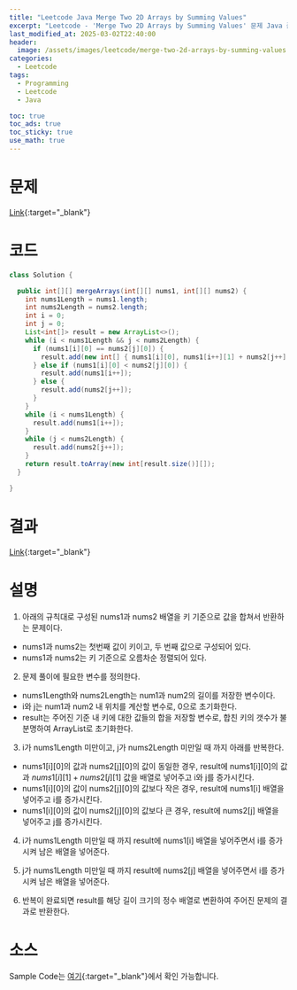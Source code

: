```yaml
---
title: "Leetcode Java Merge Two 2D Arrays by Summing Values"
excerpt: "Leetcode - 'Merge Two 2D Arrays by Summing Values' 문제 Java 풀이"
last_modified_at: 2025-03-02T22:40:00
header:
  image: /assets/images/leetcode/merge-two-2d-arrays-by-summing-values.png
categories:
  - Leetcode
tags:
  - Programming
  - Leetcode
  - Java

toc: true
toc_ads: true
toc_sticky: true
use_math: true
---
```

# 문제
[Link](https://leetcode.com/problems/merge-two-2d-arrays-by-summing-values/){:target="_blank"}

# 코드
```java
class Solution {

  public int[][] mergeArrays(int[][] nums1, int[][] nums2) {
    int nums1Length = nums1.length;
    int nums2Length = nums2.length;
    int i = 0;
    int j = 0;
    List<int[]> result = new ArrayList<>();
    while (i < nums1Length && j < nums2Length) {
      if (nums1[i][0] == nums2[j][0]) {
        result.add(new int[] { nums1[i][0], nums1[i++][1] + nums2[j++][1] });
      } else if (nums1[i][0] < nums2[j][0]) {
        result.add(nums1[i++]);
      } else {
        result.add(nums2[j++]);
      }
    }
    while (i < nums1Length) {
      result.add(nums1[i++]);
    }
    while (j < nums2Length) {
      result.add(nums2[j++]);
    }
    return result.toArray(new int[result.size()][]);
  }

}
```

# 결과
[Link](https://leetcode.com/problems/merge-two-2d-arrays-by-summing-values/submissions/1560381340/){:target="_blank"}

# 설명
1. 아래의 규칙대로 구성된 nums1과 nums2 배열을 키 기준으로 값을 합쳐서 반환하는 문제이다.
- nums1과 nums2는 첫번째 값이 키이고, 두 번째 값으로 구성되어 있다.
- nums1과 nums2는 키 기준으로 오름차순 정렬되어 있다.

2. 문제 풀이에 필요한 변수를 정의한다.
- nums1Length와 nums2Length는 num1과 num2의 길이를 저장한 변수이다.
- i와 j는 num1과 num2 내 위치를 계산할 변수로, 0으로 초기화한다.
- result는 주어진 기준 내 키에 대한 값들의 합을 저장할 변수로, 합친 키의 갯수가 불분명하여 ArrayList로 초기화한다.

3. i가 nums1Length 미만이고, j가 nums2Length 미만일 때 까지 아래를 반복한다.
- nums1[i][0]의 값과 nums2[j][0]의 값이 동일한 경우, result에 nums1[i][0]의 값과 $nums1[i][1] + nums2[j][1]$ 값을 배열로 넣어주고 i와 j를 증가시킨다.
- nums1[i][0]의 값이 nums2[j][0]의 값보다 작은 경우, result에 nums1[i] 배열을 넣어주고 i를 증가시킨다.
- nums1[i][0]의 값이 nums2[j][0]의 값보다 큰 경우, result에 nums2[j] 배열을 넣어주고 j를 증가시킨다.

4. i가 nums1Length 미만일 때 까지 result에 nums1[i] 배열을 넣어주면서 i를 증가시켜 남은 배열을 넣어준다.

5. j가 nums1Length 미만일 때 까지 result에 nums2[j] 배열을 넣어주면서 i를 증가시켜 남은 배열을 넣어준다.

6. 반복이 완료되면 result를 해당 길이 크기의 정수 배열로 변환하여 주어진 문제의 결과로 반환한다.

# 소스
Sample Code는 [여기](https://github.com/GracefulSoul/leetcode/blob/master/src/main/java/gracefulsoul/problems/MergeTwo2DArraysBySummingValues.java){:target="_blank"}에서 확인 가능합니다.